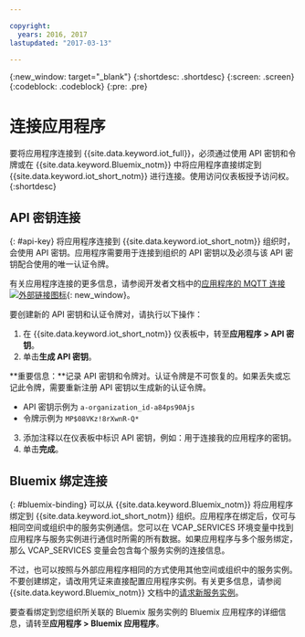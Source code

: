 ```yaml
---

copyright:
  years: 2016, 2017
lastupdated: "2017-03-13"

---
```


{:new_window: target="\_blank"}
{:shortdesc: .shortdesc}
{:screen: .screen}
{:codeblock: .codeblock}
{:pre: .pre}

# 连接应用程序

要将应用程序连接到 {{site.data.keyword.iot_full}}，必须通过使用 API 密钥和令牌或在 {{site.data.keyword.Bluemix_notm}} 中将应用程序直接绑定到 {{site.data.keyword.iot_short_notm}} 进行连接。使用访问仪表板授予访问权。
{:shortdesc}

## API 密钥连接
{: #api-key}
将应用程序连接到 {{site.data.keyword.iot_short_notm}} 组织时，会使用 API 密钥。应用程序需要用于连接到组织的 API 密钥以及必须与该 API 密钥配合使用的唯一认证令牌。  

有关应用程序连接的更多信息，请参阅开发者文档中的[应用程序的 MQTT 连接 ![外部链接图标](../../icons/launch-glyph.svg "外部链接图标")](https://docs.internetofthings.ibmcloud.com/applications/mqtt.html){: new_window}。


要创建新的 API 密钥和认证令牌对，请执行以下操作：  
1.	在 {{site.data.keyword.iot_short_notm}} 仪表板中，转至**应用程序 > API 密钥**。  
2.	单击**生成 API 密钥**。
  
**重要信息：**记录 API 密钥和令牌对。认证令牌是不可恢复的。如果丢失或忘记此令牌，需要重新注册 API 密钥以生成新的认证令牌。
 - API 密钥示例为 `a-organization_id-a84ps90Ajs`  
 - 令牌示例为 `MP$08VKz!8rXwnR-Q*`  
3.	添加注释以在仪表板中标识 API 密钥，例如：用于连接我的应用程序的密钥。
4.	单击**完成**。



## Bluemix 绑定连接
{: #bluemix-binding}
可以从 {{site.data.keyword.Bluemix_notm}} 将应用程序绑定到 {{site.data.keyword.iot_short_notm}} 组织。应用程序在绑定后，仅可与相同空间或组织中的服务实例通信。您可以在 VCAP_SERVICES 环境变量中找到应用程序与服务实例进行通信时所需的所有数据。如果应用程序与多个服务绑定，那么 VCAP_SERVICES 变量会包含每个服务实例的连接信息。  

不过，也可以按照与外部应用程序相同的方式使用其他空间或组织中的服务实例。不要创建绑定，请改用凭证来直接配置应用程序实例。有关更多信息，请参阅 {{site.data.keyword.Bluemix_notm}} 文档中的[请求新服务实例](https://console.{DomainName}/docs/services/reqnsi.html#req_instance)。

要查看绑定到您组织所关联的 Bluemix 服务实例的 Bluemix 应用程序的详细信息，请转至**应用程序 > Bluemix 应用程序**。  
